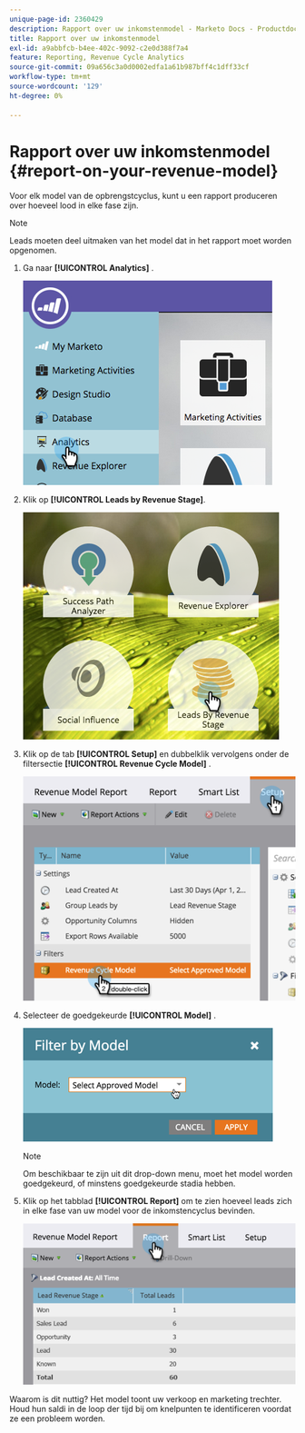 ```yaml
---
unique-page-id: 2360429
description: Rapport over uw inkomstenmodel - Marketo Docs - Productdocumentatie
title: Rapport over uw inkomstenmodel
exl-id: a9abbfcb-b4ee-402c-9092-c2e0d388f7a4
feature: Reporting, Revenue Cycle Analytics
source-git-commit: 09a656c3a0d0002edfa1a61b987bff4c1dff33cf
workflow-type: tm+mt
source-wordcount: '129'
ht-degree: 0%

---
```


# Rapport over uw inkomstenmodel {#report-on-your-revenue-model}

Voor elk model van de opbrengstcyclus, kunt u een rapport produceren over hoeveel lood in elke fase zijn.

>[!NOTE]
>
>Leads moeten deel uitmaken van het model dat in het rapport moet worden opgenomen.

1. Ga naar **[!UICONTROL Analytics]** .

   ![](assets/image2015-4-29-16-3a8-3a14.png)

1. Klik op **[!UICONTROL Leads by Revenue Stage]**.

   ![](assets/image2015-4-29-16-3a15-3a3.png)

1. Klik op de tab **[!UICONTROL Setup]** en dubbelklik vervolgens onder de filtersectie **[!UICONTROL Revenue Cycle Model]** .

   ![](assets/image2015-4-29-16-3a37-3a57.png)

1. Selecteer de goedgekeurde **[!UICONTROL Model]** .

   ![](assets/image2015-4-29-16-3a40-3a34.png)

   >[!NOTE]
   >
   >Om beschikbaar te zijn uit dit drop-down menu, moet het model worden goedgekeurd, of minstens goedgekeurde stadia hebben.

1. Klik op het tabblad **[!UICONTROL Report]** om te zien hoeveel leads zich in elke fase van uw model voor de inkomstencyclus bevinden.

   ![](assets/image2015-4-29-16-3a51-3a29.png)

Waarom is dit nuttig? Het model toont uw verkoop en marketing trechter. Houd hun saldi in de loop der tijd bij om knelpunten te identificeren voordat ze een probleem worden.
